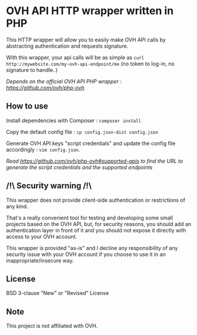 OVH API HTTP wrapper written in PHP
===================================

This HTTP wrapper will allow you to easily make OVH API calls by abstracting authentication and requests signature.

With this wrapper, your api calls will be as simple as `curl http://mywebsite.com/my-ovh-api-endpoint/me` (no token to log-in, no signature to handle..)

_Depends on the official OVH API PHP wrapper : https://github.com/ovh/php-ovh_

How to use
----------

Install dependencies with Composer : `composer install`

Copy the default config file : `cp config.json-dist config.json`

Generate OVH API keys "script credentials" and update the config file accordingly : `vim config.json`.

_Read https://github.com/ovh/php-ovh#supported-apis to find the URL to generate the script credentials and the supported endpoints_

/!\ Security warning /!\
------------------------

This wrapper does not provide client-side authentication or restrictions of any kind.

That's a really convenient tool for testing and developing some small projects based on the OVH API, but, for security reasons, you should add an authentication layer in front of it and you should not expose it directly with access to your OVH account.

This wrapper is provided "as-is" and I decline any responsibility of any security issue with your OVH account if you choose to use it in an inappropriate/insecure way.

License
-------

BSD 3-clause "New" or "Revised" License


Note
----

This project is not affiliated with OVH.

